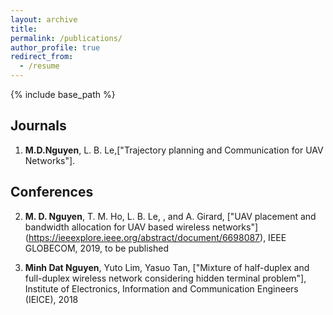 ```yaml
---
layout: archive
title: 
permalink: /publications/
author_profile: true
redirect_from:
  - /resume
---
```


{% include base_path %}

Journals
---

1. **M.D.Nguyen**, L. B. Le,["Trajectory planning and Communication for UAV Networks"].

Conferences
---

2. **M. D. Nguyen**, T. M. Ho, L. B. Le, , and A. Girard, ["UAV placement
and bandwidth allocation for UAV based wireless networks"] (https://ieeexplore.ieee.org/abstract/document/6698087), IEEE GLOBECOM, 2019, to be published


1. **Minh Dat Nguyen**, Yuto Lim, Yasuo Tan, ["Mixture of half-duplex and full-duplex wireless network considering hidden terminal problem"], Institute of Electronics, Information and Communication Engineers (IEICE), 2018


